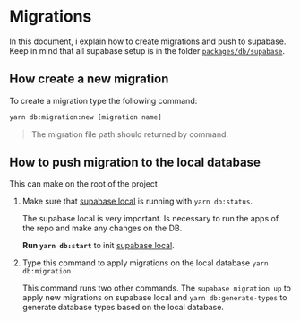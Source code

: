 # Migrations

In this document, i explain how to create migrations and push to supabase. Keep in mind that all supabase setup is in the folder [`packages/db/supabase`](https://github.com/ocodista/trampar-de-casa/tree/main/packages/db/supabase).

## How create a new migration

To create a migration type the following command:

```bash
yarn db:migration:new [migration name]
```

> The migration file path should returned by command.

## How to push migration to the local database

This can make on the root of the project

1. Make sure that [supabase local](https://supabase.com/docs/guides/cli/local-development) is running with `yarn db:status`.

   The supabase local is very important. Is necessary to run the apps of the repo and make any changes on the DB.

   **Run `yarn db:start`** to init [supabase local](https://supabase.com/docs/guides/cli/local-development).

2. Type this command to apply migrations on the local database `yarn db:migration`

   This command runs two other commands. The `supabase migration up` to apply new migrations on supabase local and `yarn db:generate-types` to generate database types based on the local database.
